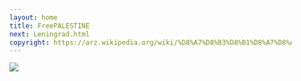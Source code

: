```yaml
---
layout: home
title: FreePALESTINE
next: Leningrad.html
copyright: https://arz.wikipedia.org/wiki/%D8%A7%D8%B3%D8%B1%D8%A7%D8%A6%D9%8A%D9%84
---
```


[![](https://moses.lamourism.com/exodus/Golda.jpg)](https://twitter.com/Jerusalem_Post/status/1766680727716856112)
